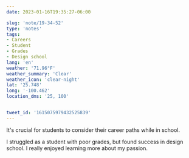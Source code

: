 ```yaml
---
date: 2023-01-16T19:35:27-06:00

slug: 'note/19-34-52'
type: 'notes'
tags:
- Careers
- Student
- Grades
- Design school
lang: 'en'
weather: '71.96°F'
weather_summary: 'Clear'
weather_icon: 'clear-night'
lat: '25.748'
long: '-100.462'
location_dms: '25, 100'


tweet_id: '1615075979432525839'
---
```

It's crucial for students to consider their career paths while in school.

I struggled as a student with poor grades, but found success in design school. I really enjoyed learning more about my passion.